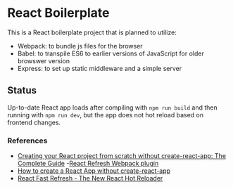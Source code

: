 # React Boilerplate

This is a React boilerplate project that is planned to utilize:
- Webpack: to bundle js files for the browser
- Babel: to transpile ES6 to earlier versions of JavaScript for older browswer version
- Express: to set up static middleware and a simple server

## Status

Up-to-date React app loads after compiling with `npm run build` and then running with `npm run dev`, but the app does not hot reload based on frontend changes.

### References

- [Creating your React project from scratch without create-react-app: The Complete Guide](https://dev.to/underscorecode/creating-your-react-project-from-scratch-without-create-react-app-the-complete-guide-4kbc)
-[React Refresh Webpack plugin](https://github.com/pmmmwh/react-refresh-webpack-plugin)
- [How to create a React App without create-react-app](https://medium.com/edonec/how-to-create-a-react-app-without-create-react-app-aa0b5adba4cd)
- [React Fast Refresh - The New React Hot Reloader](https://javascript.plainenglish.io/react-fast-refresh-the-new-react-hot-reloader-652c6645548c)